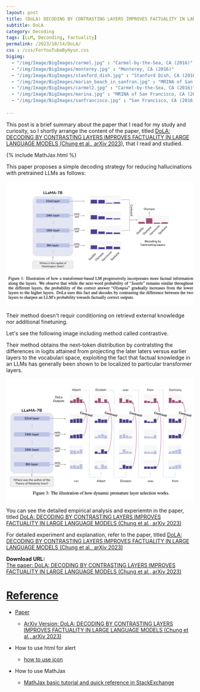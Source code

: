 ```yaml
---
layout: post
title: (DoLA) DECODING BY CONTRASTING LAYERS IMPROVES FACTUALITY IN LARGE LANGUAGE MODELS
subtitle: DoLA
category: Decoding
tags: [LLM, Deconding, Factuality]
permalink: /2023/10/14/DoLA/
css : /css/ForYouTubeByHyun.css
bigimg: 
  - "/img/Image/BigImages/carmel.jpg" : "Carmel-by-the-Sea, CA (2016)"
  - "/img/Image/BigImages/monterey.jpg" : "Monterey, CA (2016)"
  - "/img/Image/BigImages/stanford_dish.jpg" : "Stanford Dish, CA (2016)"
  - "/img/Image/BigImages/marian_beach_in_sanfran.jpg" : "MRINA of San Francisco, CA (2016)"
  - "/img/Image/BigImages/carmel2.jpg" : "Carmel-by-the-Sea, CA (2016)"
  - "/img/Image/BigImages/marina.jpg" : "MRINA of San Francisco, CA (2016)"
  - "/img/Image/BigImages/sanfrancisco.jpg" : "San Francisco, CA (2016)"
  
---
```


This post is a brief summary about the paper that I read for my study and curiosity, so I shortly arrange the content of the paper, titled [DoLA: DECODING BY CONTRASTING LAYERS IMPROVES FACTUALITY IN LARGE LANGUAGE MODELS (Chung et al., arXiv 2023)](https://arxiv.org/abs/2210.15097), that I read and studied. 

{% include MathJax.html %}

This paper proposes a simple decoding strategy for reducing hallucinations with pretrained LLMs as follows:

![Chung et al. ArXiv 2023](/img/Image/NaturalLanguageProcessing/Papers/Decoding/DoLA/DoLA_Concept.png)


Their method doesn't requir conditioning on retrievd external knowledge nor additional finetuning.

Let's see the following image including method called contrastive.

Their method obtains the next-token distribution by contratsting the differences in logits attained from projecting the later laters versus earlier layers to the vocabulari space, exploiting the fact that factual knowledge in an LLMs has generally been shown to be localized to particular transformer layers.

![Chung et al. ArXiv 2023](/img/Image/NaturalLanguageProcessing/Papers/Decoding/DoLA/DoLA_Contrastive.png)

You can see the detailed empirical analysis and experiemtn in the paper, titled [DoLA: DECODING BY CONTRASTING LAYERS IMPROVES FACTUALITY IN LARGE LANGUAGE MODELS (Chung et al., arXiv 2023)](https://arxiv.org/abs/2210.15097)

For detailed experiment and explanation, refer to the paper, titled [DoLA: DECODING BY CONTRASTING LAYERS IMPROVES FACTUALITY IN LARGE LANGUAGE MODELS (Chung et al., arXiv 2023)](https://arxiv.org/abs/2210.15097)

<div class="alert alert-success" role="alert"><i class="fa fa-paperclip fa-lg"></i> <b>Download URL: </b><br>
  <a href="https://arxiv.org/abs/2210.15097">The paper: DoLA: DECODING BY CONTRASTING LAYERS IMPROVES FACTUALITY IN LARGE LANGUAGE MODELS (Chung et al., arXiv 2023)</div>

# Reference 

- Paper 
  - [ArXiv Version: DoLA: DECODING BY CONTRASTING LAYERS IMPROVES FACTUALITY IN LARGE LANGUAGE MODELS (Chung et al., arXiv 2023)](https://arxiv.org/abs/2210.15097)
  
- How to use html for alert
  - [how to use icon](http://idratherbewriting.com/documentation-theme-jekyll/mydoc_icons.html)
 
- How to use MathJax 
  - [MathJax basic tutorial and quick reference in StackExchange](https://math.meta.stackexchange.com/questions/5020/mathjax-basic-tutorial-and-quick-reference)
